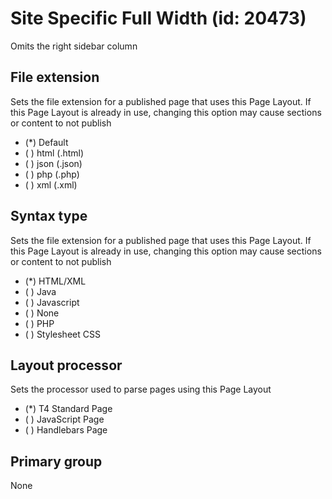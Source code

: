 # Site Specific Full Width (id: 20473)

Omits the right sidebar column

## File extension

Sets the file extension for a published page that uses this Page Layout. If this Page Layout is already in use, changing this option may cause sections or content to not publish

- (*) Default
- ( ) html (.html)
- ( ) json (.json)
- ( ) php (.php)
- ( ) xml (.xml)

## Syntax type

Sets the file extension for a published page that uses this Page Layout. If this Page Layout is already in use, changing this option may cause sections or content to not publish

- (*) HTML/XML
- ( ) Java
- ( ) Javascript
- ( ) None
- ( ) PHP
- ( ) Stylesheet CSS

## Layout processor

Sets the processor used to parse pages using this Page Layout

- (*) T4 Standard Page
- ( ) JavaScript Page
- ( ) Handlebars Page

## Primary group

None
